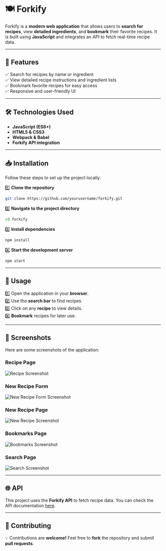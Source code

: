 # 🍽️ Forkify

Forkify is a **modern web application** that allows users to **search for recipes**, view **detailed ingredients**, and **bookmark** their favorite recipes. It is built using **JavaScript** and integrates an API to fetch real-time recipe data.

---

## 🚀 Features

✅ Search for recipes by name or ingredient  
✅ View detailed recipe instructions and ingredient lists  
✅ Bookmark favorite recipes for easy access  
✅ Responsive and user-friendly UI

---

## 🛠️ Technologies Used

- **JavaScript (ES6+)**
- **HTML5 & CSS3**
- **Webpack & Babel**
- **Forkify API integration**

---

## 📥 Installation

Follow these steps to set up the project locally:

1️⃣ **Clone the repository**

```sh
git clone https://github.com/yourusername/forkify.git
```

2️⃣ **Navigate to the project directory**

```sh
cd forkify
```

3️⃣ **Install dependencies**

```sh
npm install
```

4️⃣ **Start the development server**

```sh
npm start
```

---

## 🎯 Usage

1️⃣ Open the application in your **browser**.  
2️⃣ Use the **search bar** to find recipes.  
3️⃣ Click on any **recipe** to view details.  
4️⃣ **Bookmark** recipes for later use.

---

## 📸 Screenshots

Here are some screenshots of the application:

### Recipe Page

![Recipe Screenshot](./src/img/recipe.png)

### New Recipe Form

![New Recipe Form Screenshot](./src/img/newRecipeForm.png)

### New Recipe Page

![New Recipe Screenshot](./src/img/newRecipe.png)

### Bookmarks Page

![Bookmarks Screenshot](./src/img/bookmarks.png)

### Search Page

![Search Screenshot](./src/img/search.png)

---

## 🌐 API

This project uses the **Forkify API** to fetch recipe data. You can check the API documentation [here](https://forkify-api.herokuapp.com/).

---

## 🤝 Contributing

💡 Contributions are **welcome!** Feel free to **fork** the repository and submit **pull requests**.
